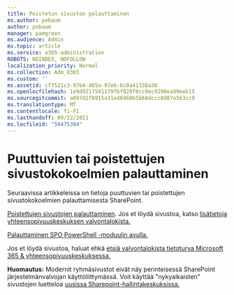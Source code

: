 ```yaml
---
title: Poistetun sivuston palauttaminen
ms.author: pebaum
author: pebaum
manager: pamgreen
ms.audience: Admin
ms.topic: article
ms.service: o365-administration
ROBOTS: NOINDEX, NOFOLLOW
localization_priority: Normal
ms.collection: Adm_O365
ms.custom: ''
ms.assetid: cf7521c3-97b4-465a-97eb-6c0a41338a30
ms.openlocfilehash: 1e9d9217541179fbf829f0cc9ec9298ea99eeb15
ms.sourcegitcommit: a097d1f8915a31ed8460b5b68dccc8d87e563cc0
ms.translationtype: MT
ms.contentlocale: fi-FI
ms.lasthandoff: 09/22/2021
ms.locfileid: "59475394"
---
```

# <a name="recover-missing-or-deleted-site-collections"></a>Puuttuvien tai poistettujen sivustokokoelmien palauttaminen

Seuraavissa artikkeleissa on tietoja puuttuvien tai poistettujen sivustokokoelmien palauttamisesta SharePoint.

[Poistettujen sivustojen palauttaminen](https://docs.microsoft.com/sharepoint/restore-deleted-site-collection). Jos et löydä sivustoa, katso [lisätietoja yhteensopivuuskeskuksen valvontalokista.](https://docs.microsoft.com/microsoft-365/compliance/search-the-audit-log-in-security-and-compliance)


[Palauttaminen SPO PowerShell -moduulin avulla.](https://support.office.com/article/Introduction-to-the-SharePoint-Online-Management-Shell-C16941C3-19B4-4710-8056-34C034493429)

Jos et löydä sivustoa, haluat ehkä [etsiä valvontalokista tietoturva Microsoft 365 &amp; yhteensopivuuskeskuksessa.](https://docs.microsoft.com/microsoft-365/compliance/search-the-audit-log-in-security-and-compliance)

**Huomautus:** Modernit ryhmäsivustot eivät näy  perinteisessä SharePoint järjestelmänvalvojan käyttöliittymässä. Voit käyttää "nykyaikaisten" sivustojen luetteloa [uusissa Sharepoint-hallintakeskuksissa.](https://docs.microsoft.com/sharepoint/get-started-new-admin-center)


